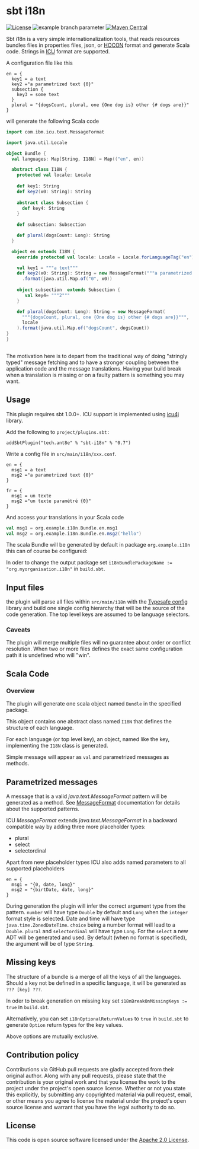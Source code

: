 # sbt i18n

[![License](http://img.shields.io/:license-apache-blue.svg)](http://www.apache.org/licenses/LICENSE-2.0.html)
![example branch parameter](https://github.com/ant8e/sbt-i18n/workflows/CI/badge.svg?branch=main)
[![Maven Central](https://maven-badges.herokuapp.com/maven-central/tech.ant8e/sbt-i18n/badge.svg)](https://maven-badges.herokuapp.com/maven-central/tech.ant8e/sbt-i18n)



Sbt i18n is a very simple internationalization tools, that reads resources bundles files in properties files, json, or 
[HOCON](https://github.com/lightbend/config#using-hocon-the-json-superset) format and generate Scala code. Strings in 
[ICU](https://unicode-org.github.io/icu/userguide/format_parse/messages/) format are supported.

A configuration file like this

```hocon
en = {
  key1 = a text
  key2 ="a parametrized text {0}"
  subsection {
    key3 = some text
  }
  plural = "{dogsCount, plural, one {One dog is} other {# dogs are}}"
}

```

will generate the following Scala code 

```scala
import com.ibm.icu.text.MessageFormat

import java.util.Locale

object Bundle {
  val languages: Map[String, I18N] = Map(("en", en))

  abstract class I18N {
    protected val locale: Locale
    
    def key1: String
    def key2(x0: String): String
    
    abstract class Subsection {
      def key4: String
    }
    
    def subsection: Subsection

    def plural(dogsCount: Long): String
  }

  object en extends I18N {
    override protected val locale: Locale = Locale.forLanguageTag("en")

    val key1 = """a text"""
    def key2(x0: String): String = new MessageFormat("""a parametrized text {0}""", locale)
      .format(java.util.Map.of("0", x0))
   
    object subsection  extends Subsection {
       val key4= """2"""
    }

    def plural(dogsCount: Long): String = new MessageFormat(
      """{dogsCount, plural, one {One dog is} other {# dogs are}}""", 
      locale
    ).format(java.util.Map.of("dogsCount", dogsCount))
}
}
     
```

The motivation here is to depart from the traditional way of doing "stringly typed" message fetching and to have a 
stronger coupling between the application code and the message translations. Having your build break when a 
translation is missing or on a faulty pattern is something you may want.   


## Usage

This plugin requires sbt 1.0.0+. ICU support is implemented using 
[icu4j](https://unicode-org.github.io/icu/userguide/icu4j/) library. 

Add the following to `project/plugins.sbt:`

    addSbtPlugin("tech.ant8e" % "sbt-i18n" % "0.7")

Write a config file in `src/main/i18n/xxx.conf`.

```hocon
en = {
  msg1 = a text
  msg2 ="a parametrized text {0}"
}

fr = {
  msg1 = un texte
  msg2 ="un texte paramétré {0}"
}

``` 

And access your translations in your Scala code

```scala
val msg1 = org.example.i18n.Bundle.en.msg1
val msg2 = org.example.i18n.Bundle.en.msg2("hello")
```

The scala Bundle will be generated by default in package `org.example.i18n` this can of course be configured: 

In oder to change the output package set `i18nBundlePackageName := "org.myorganisation.i18n"` in `build.sbt`. 
  
## Input files

the plugin will parse all files within `src/main/i18n` with the [Typesafe config](https://github.com/lightbend/config) 
library and build one single config hierarchy that will be the source of the code generation. The top level keys are
assumed to be language selectors.   

###  Caveats 

The plugin will merge multiple files will no guarantee about order or conflict resolution. When two or more files defines 
the exact same configuration path it is undefined who will "win".       

## Scala Code

### Overview 
The plugin will generate one scala object named `Bundle` in the specified package.

This object contains one abstract class named `I18N` that defines the structure of each language.

For each language (or top level key), an object, named like the key, implementing the `I18N` class is generated.

Simple message will appear as `val` and parametrized messages as methods. 
 
## Parametrized messages 
 
A message that is a valid *java.text.MessageFormat* pattern will be generated as a method. 
See [MessageFormat](https://docs.oracle.com/javase/8/docs/api/java/text/MessageFormat.html)
documentation for details about the supported patterns. 

ICU *MessageFormat* extends *java.text.MessageFormat* in a backward compatible way by adding three more 
placeholder types:

* plural
* select
* selectordinal

Apart from new placeholder types ICU also adds named parameters to all supported placeholders

```hocon
en = {
  msg1 = "{0, date, long}"
  msg2 = "{birtDate, date, long}"
}
```

During generation the plugin will infer the correct argument type from the pattern. 
`number` will have type `Double` by default and `Long` when the `integer` format style is selected. 
Date and time will have type `java.time.ZonedDateTime`. `choice` being a number format will lead to a `Double`. 
`plural` and `selectordinal` will have type `Long`. For the `select` a new ADT will be generated and used.
By default (when no format is specified), the argument will be of type `String`.

## Missing keys

The structure of a bundle is a merge of all the keys of all the languages. Should a key not be defined in a specific 
language, it will be generated as `??? [key] ???`.
      
In oder to break generation on missing key set `i18nBreakOnMissingKeys := true` in `build.sbt`. 

Alternatively, you can set `i18nOptionalReturnValues` to `true` in `build.sbt` to generate `Option` return types 
for the key values.

Above options are mutually exclusive.

## Contribution policy ##

Contributions via GitHub pull requests are gladly accepted from their original author. Along with any pull requests, please state that the contribution is your original work and that you license the work to the project under the project's open source license. Whether or not you state this explicitly, by submitting any copyrighted material via pull request, email, or other means you agree to license the material under the project's open source license and warrant that you have the legal authority to do so.

## License ##

This code is open source software licensed under the [Apache 2.0 License](http://www.apache.org/licenses/LICENSE-2.0.html).

